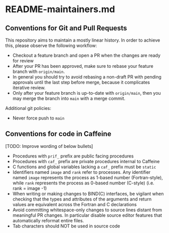 README-maintainers.md
========


Conventions for Git and Pull Requests
-------------
This repository aims to maintain a mostly linear history. In order to achieve this, please
observe the following workflow:
* Checkout a feature branch and open a PR when the changes are ready for review
* After your PR has been approved, make sure to rebase your feature branch with `origin/main`.
* In general you should try to avoid rebasing a non-draft PR with pending approvals until the
  last step before merge, because it complicates iterative review.
* Only after your feature branch is up-to-date with `origin/main`, then you may merge the branch
  into `main` with a merge commit.

Additional git policies:
* Never force push to `main`


Conventions for code in Caffeine
-------------
[TODO: Improve wording of below bullets]
* Procedures with `prif_` prefix are public facing procedures
* Procedures with `caf_` prefix are private procedures internal to Caffeine
* C functions and global variables lacking a `caf_` prefix must be `static`
* Identifiers named `image` and `rank` refer to processes. Any identifier named `image` represents
  the process as 1-based number (Fortran-style), while `rank` represents the process as 0-based
  number (C-style) (i.e. rank = image -1)
* When writing or making changes to BIND(C) interfaces, be vigilant when checking that the types
  and attributes of the arguments and return values are equivalent across the Fortran and
  C declarations
* Avoid committing whitespace-only changes to source lines distant from meaningful PR changes. In
  particular disable source editor features that automatically reformat entire files.
* Tab characters should NOT be used in source code
